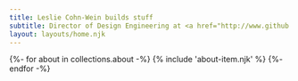 ```yaml
---
title: Leslie Cohn-Wein builds stuff
subtitle: Director of Design Engineering at <a href="http://www.github.com" target="_blank" rel="noopener nofollow">GitHub</a>, working remote from Dallas.<br />Previously engineering manager and frontend at <a href="http://www.netlify.com" target="_blank" rel="noopener nofollow">Netlify</a>, <a href="http://canvasunited.com" target="_blank" rel="noopener nofollow">Canvas United</a>, and IBM IX in NYC.<br/>Pronounced CONE🍦-wine🍷. She/her.
layout: layouts/home.njk
---
```


<!-- Loop through collecton in /about folder -->
{%- for about in collections.about -%}
  {% include 'about-item.njk' %}
{%- endfor -%}
